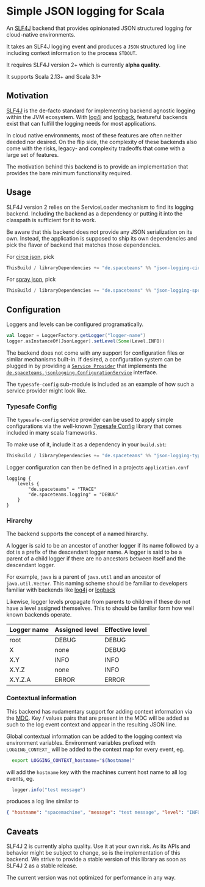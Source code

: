# Simple JSON logging for Scala

An [SLF4J](https://www.slf4j.org/index.html) backend that provides opinionated JSON structured logging for cloud-native environments.

It takes an SLF4J logging event and produces a `JSON` structured log line including context information to the process `STDOUT`.

It requires SLF4J version 2+ which is currently **alpha quality**.

It supports Scala 2.13+ and Scala 3.1+

## Motivation

[SLF4J](https://www.slf4j.org/index.html) is the de-facto standard for implementing backend agnostic logging within the JVM ecosystem. With [log4j](https://logging.apache.org/log4j/2.x/manual/architecture.html) and [logback](https://logback.qos.ch/manual/architecture.html#LoggerContext), featureful backends exist that can fulfill the logging needs for most applications.

In cloud native environments, most of these features are often neither deeded nor desired. On the flip side, the complexity of these backends also come with the risks, legacy- and complexity tradeoffs that come with a large set of features. 

The motivation behind this backend is to provide an implementation that provides the bare minimum functionality required.

## Usage

SLF4J version 2 relies on the ServiceLoader mechanism to find its logging backend. Including the backend as a dependency or putting it into the classpath is sufficient for it to work. 

Be aware that this backend does not provide any JSON serialization on its own. Instead, the application is supposed to ship its own dependencies and pick the flavor of backend that matches those dependencies.

For [circe json](https://circe.github.io/circe/), pick

```scala
ThisBuild / libraryDependencies += "de.spaceteams" %% "json-logging-circe" % <version>
```

For [spray json](https://github.com/spray/spray-json), pick

```scala
ThisBuild / libraryDependencies += "de.spaceteams" %% "json-logging-spray" % <version>
```

## Configuration

Loggers and levels can be configured programatically.

```scala
val logger = LoggerFactory.getLogger("logger-name")
logger.asInstanceOf[JsonLogger].setLevel(Some(Level.INFO))
```

The backend does not come with any support for configuration files or similar mechanisms built-in.
If desired, a configuration system can be plugged in by providing a [`Service Provider`](https://docs.oracle.com/en/java/javase/11/docs/api/java.base/java/util/ServiceLoader.html) that implements the [`de.spaceteams.jsonlogging.ConfigurationService`](./common/src/main/scala/de/spaceteams/jsonlogging/ConfigurationService.scala) interface.

The `typesafe-config` sub-module is included as an example of how such a service provider might look like.

### Typesafe Config

The `typesafe-config` service provider can be used to apply simple configurations via the well-known [Typesafe Config](https://github.com/lightbend/config) library that comes included in many scala frameworks.

To make use of it, include it as a dependency in your `build.sbt`:
```scala
ThisBuild / libraryDependencies += "de.spaceteams" %% "json-logging-typesafe-config" % <version>
```

Logger configuration can then be defined in a projects `application.conf`
```hocon
logging {
    levels {
        "de.spaceteams" = "TRACE"
        "de.spaceteams.logging" = "DEBUG"
    }
}
```

### Hirarchy
The backend supports the concept of a named hirarchy.

A logger is said to be an ancestor of another logger if its name followed by a dot is a prefix of the descendant logger name. A logger is said to be a parent of a child logger if there are no ancestors between itself and the descendant logger. 

For example, `java` is a parent of `java.util` and an ancestor of `java.util.Vector`. This naming scheme should be familiar to developers familiar with backends like [log4j](https://logging.apache.org/log4j/2.x/manual/architecture.html) or [logback](https://logback.qos.ch/manual/architecture.html#LoggerContext)

Likewise, logger levels propagate from parents to children if these do not have a level assigned themselves. This to should be familiar form how well known backends operate.

| Logger name | Assigned level | Effective level |
| ----------- | -------------- | --------------- |
| root        | DEBUG          | DEBUG           |
| X           | none           | DEBUG           |
| X.Y         | INFO           | INFO            |
| X.Y.Z       | none           | INFO            |
| X.Y.Z.A     | ERROR          | ERROR           |

### Contextual information

This backend has rudamentary support for adding context information via the [MDC](https://www.slf4j.org/manual.html#mdc). Key / values pairs that are present in the MDC will be added as such to the log event context and appear in the resulting JSON line.

Global contextual information can be added to the logging context via environment variables.
Environment variables prefixed with `LOGGING_CONTEXT_` will be added to the context map for every event, eg.
```bash
  export LOGGING_CONTEXT_hostname="$(hostname)"
```
will add the `hostname` key with the machines current host name to all log events, eg.
```scala
  logger.info("test message")
```
produces a log line similar to
```json
{ "hostname": "spacemachine", "message": "test message", "level": "INFO", ... }
```

## Caveats

SLF4J 2 is currently alpha quality. Use it at your own risk.
As its APIs and behavior might be subject to change, so is the implementation of this backend.
We strive to provide a stable version of this library as soon as SLF4J 2 as a stable release.

The current version was not optimized for performance in any way.